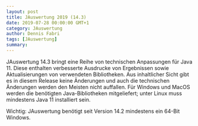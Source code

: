 ```yaml
---
layout: post
title: JAuswertung 2019 (14.3)
date: 2019-07-28 00:00:00 GMT+1
category: JAuswertung
author: Dennis Fabri
tags: [JAuswertung]
summary: 
---
```


JAuswertung 14.3 bringt eine Reihe von technischen Anpassungen für Java 11. Diese enthalten verbesserte Ausdrucke von
Ergebnissen sowie Aktualisierungen von verwendeten Bibliotheken. Aus inhaltlicher Sicht gibt es in diesem Release keine
Änderungen und auch die technischen Änderungen werden den Meisten nicht auffallen. Für Windows und MacOS werden die
benötigten Java-Bibliotheken mitgeliefert; unter Linux muss mindestens Java 11 installiert sein.

Wichtig: JAuswertung benötigt seit Version 14.2 mindestens ein 64-Bit Windows.

